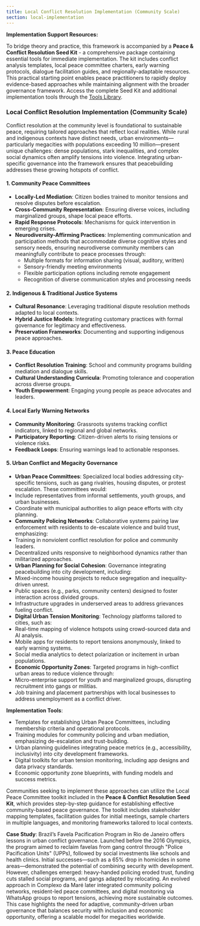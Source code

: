 ```yaml
---
title: Local Conflict Resolution Implementation (Community Scale)
section: local-implementation
---
```


**Implementation Support Resources:**

To bridge theory and practice, this framework is accompanied by a **Peace & Conflict Resolution Seed Kit** - a comprehensive package containing essential tools for immediate implementation. The kit includes conflict analysis templates, local peace committee charters, early warning protocols, dialogue facilitation guides, and regionally-adaptable resources. This practical starting point enables peace practitioners to rapidly deploy evidence-based approaches while maintaining alignment with the broader governance framework. Access the complete Seed Kit and additional implementation tools through the [Tools Library](/framework/tools/peace).

### Local Conflict Resolution Implementation (Community Scale)

Conflict resolution at the community level is foundational to sustainable peace, requiring tailored approaches that reflect local realities. While rural and indigenous contexts have distinct needs, urban environments—particularly megacities with populations exceeding 10 million—present unique challenges: dense populations, stark inequalities, and complex social dynamics often amplify tensions into violence. Integrating urban-specific governance into the framework ensures that peacebuilding addresses these growing hotspots of conflict.

#### 1. Community Peace Committees
- **Locally-Led Mediation**: Citizen bodies trained to monitor tensions and resolve disputes before escalation.
- **Cross-Community Representation**: Ensuring diverse voices, including marginalized groups, shape local peace efforts.
- **Rapid Response Protocols**: Mechanisms for quick intervention in emerging crises.
- **Neurodiversity-Affirming Practices**: Implementing communication and participation methods that accommodate diverse cognitive styles and sensory needs, ensuring neurodiverse community members can meaningfully contribute to peace processes through:
  - Multiple formats for information sharing (visual, auditory, written)
  - Sensory-friendly meeting environments
  - Flexible participation options including remote engagement
  - Recognition of diverse communication styles and processing needs

#### 2. Indigenous & Traditional Justice Systems
- **Cultural Resonance**: Leveraging traditional dispute resolution methods adapted to local contexts.
- **Hybrid Justice Models**: Integrating customary practices with formal governance for legitimacy and effectiveness.
- **Preservation Frameworks**: Documenting and supporting indigenous peace approaches.

#### 3. Peace Education
- **Conflict Resolution Training**: School and community programs building mediation and dialogue skills.
- **Cultural Understanding Curricula**: Promoting tolerance and cooperation across diverse groups.
- **Youth Empowerment**: Engaging young people as peace advocates and leaders.

#### 4. Local Early Warning Networks
- **Community Monitoring**: Grassroots systems tracking conflict indicators, linked to regional and global networks.
- **Participatory Reporting**: Citizen-driven alerts to rising tensions or violence risks.
- **Feedback Loops**: Ensuring warnings lead to actionable responses.

#### 5. Urban Conflict and Megacity Governance
- **Urban Peace Committees**: Specialized local bodies addressing city-specific tensions, such as gang rivalries, housing disputes, or protest escalation. These committees would:
- Include representatives from informal settlements, youth groups, and urban businesses.
- Coordinate with municipal authorities to align peace efforts with city planning.
- **Community Policing Networks**: Collaborative systems pairing law enforcement with residents to de-escalate violence and build trust, emphasizing:
- Training in nonviolent conflict resolution for police and community leaders.
- Decentralized units responsive to neighborhood dynamics rather than militarized approaches.
- **Urban Planning for Social Cohesion**: Governance integrating peacebuilding into city development, including:
- Mixed-income housing projects to reduce segregation and inequality-driven unrest.
- Public spaces (e.g., parks, community centers) designed to foster interaction across divided groups.
- Infrastructure upgrades in underserved areas to address grievances fueling conflict.
- **Digital Urban Tension Monitoring**: Technology platforms tailored to cities, such as:
- Real-time mapping of violence hotspots using crowd-sourced data and AI analysis.
- Mobile apps for residents to report tensions anonymously, linked to early warning systems.
- Social media analytics to detect polarization or incitement in urban populations.
- **Economic Opportunity Zones**: Targeted programs in high-conflict urban areas to reduce violence through:
- Micro-enterprise support for youth and marginalized groups, disrupting recruitment into gangs or militias.
- Job training and placement partnerships with local businesses to address unemployment as a conflict driver.

**Implementation Tools**:
- Templates for establishing Urban Peace Committees, including membership criteria and operational protocols.
- Training modules for community policing and urban mediation, emphasizing de-escalation and trust-building.
- Urban planning guidelines integrating peace metrics (e.g., accessibility, inclusivity) into city development frameworks.
- Digital toolkits for urban tension monitoring, including app designs and data privacy standards.
- Economic opportunity zone blueprints, with funding models and success metrics.

Communities seeking to implement these approaches can utilize the Local Peace Committee toolkit included in the **Peace & Conflict Resolution Seed Kit**, which provides step-by-step guidance for establishing effective community-based peace governance. The toolkit includes stakeholder mapping templates, facilitation guides for initial meetings, sample charters in multiple languages, and monitoring frameworks tailored to local contexts.

**Case Study**: Brazil’s Favela Pacification Program in Rio de Janeiro offers lessons in urban conflict governance. Launched before the 2016 Olympics, the program aimed to reclaim favelas from gang control through "Police Pacification Units" (UPPs), followed by social investments like schools and health clinics. Initial successes—such as a 65% drop in homicides in some areas—demonstrated the potential of combining security with development. However, challenges emerged: heavy-handed policing eroded trust, funding cuts stalled social programs, and gangs adapted by relocating. An evolved approach in Complexo da Maré later integrated community policing networks, resident-led peace committees, and digital monitoring via WhatsApp groups to report tensions, achieving more sustainable outcomes. This case highlights the need for adaptive, community-driven urban governance that balances security with inclusion and economic opportunity, offering a scalable model for megacities worldwide.


